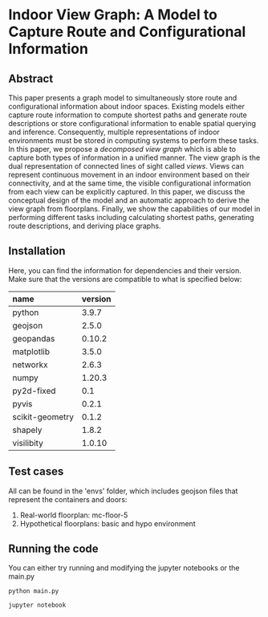 # Indoor View Graph: A Model to Capture Route and Configurational Information

## Abstract
This paper presents a graph model to simultaneously store route and configurational information about indoor spaces. Existing models either capture route information to compute shortest paths and generate route descriptions or store configurational information to enable spatial querying and inference. Consequently, multiple representations of indoor environments must be stored in computing systems to perform these tasks. In this paper, we propose a *decomposed view graph* which is able to capture both types of information in a unified manner. The view graph is the dual representation of connected lines of sight called *views*. Views can represent continuous movement in an indoor environment based on their connectivity, and at the same time, the visible configurational information from each view can be explicitly captured. In this paper, we discuss the conceptual design of the model and an automatic approach to derive the view graph from floorplans. Finally, we show the capabilities of our model in performing different tasks including calculating shortest paths, generating route descriptions, and deriving place graphs.


## Installation
Here, you can find the information for dependencies and their version. Make sure that the versions are compatible to what is specified below:

|name|version|
|:----|:------|
|python| 3.9.7 |
|geojson| 2.5.0 |
|geopandas| 0.10.2|
|matplotlib| 3.5.0 |
|networkx| 2.6.3 |
|numpy| 1.20.3|
|py2d-fixed| 0.1   |
|pyvis| 0.2.1 |
|scikit-geometry| 0.1.2 |
|shapely| 1.8.2 |
|visilibity| 1.0.10|

## Test cases
All can be found in the 'envs' folder, which includes geojson files that represent the containers and doors:
1. Real-world floorplan: mc-floor-5
2. Hypothetical floorplans: basic and hypo environment


## Running the code
You can either try running and modifying the jupyter notebooks or the main.py

```commandline
python main.py
```


```commandline
jupyter notebook
```

